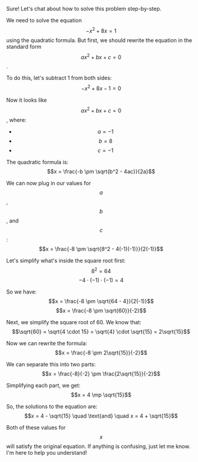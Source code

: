 Sure! Let's chat about how to solve this problem step-by-step.

We need to solve the equation $$-x^2 + 8x = 1$$ using the quadratic formula. But first, we should rewrite the equation in the standard form $$ax^2 + bx + c = 0$$.

To do this, let's subtract 1 from both sides:
$$-x^2 + 8x - 1 = 0$$

Now it looks like $$ax^2 + bx + c = 0$$, where:
- $$a = -1$$
- $$b = 8$$
- $$c = -1$$

The quadratic formula is:
$$x = \frac{-b \pm \sqrt{b^2 - 4ac}}{2a}$$

We can now plug in our values for $$a$$, $$b$$, and $$c$$:
$$x = \frac{-8 \pm \sqrt{8^2 - 4(-1)(-1)}}{2(-1)}$$

Let's simplify what's inside the square root first:
$$8^2 = 64$$
$$-4 \cdot (-1) \cdot (-1) = 4$$

So we have:
$$x = \frac{-8 \pm \sqrt{64 - 4}}{2(-1)}$$
$$x = \frac{-8 \pm \sqrt{60}}{-2}$$

Next, we simplify the square root of 60. We know that:
$$\sqrt{60} = \sqrt{4 \cdot 15} = \sqrt{4} \cdot \sqrt{15} = 2\sqrt{15}$$

Now we can rewrite the formula:
$$x = \frac{-8 \pm 2\sqrt{15}}{-2}$$

We can separate this into two parts:
$$x = \frac{-8}{-2} \pm \frac{2\sqrt{15}}{-2}$$

Simplifying each part, we get:
$$x = 4 \mp \sqrt{15}$$

So, the solutions to the equation are:
$$x = 4 - \sqrt{15} \quad \text{and} \quad x = 4 + \sqrt{15}$$

Both of these values for $$x$$ will satisfy the original equation. If anything is confusing, just let me know. I'm here to help you understand!